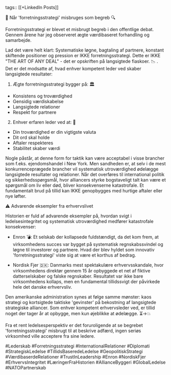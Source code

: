 tags:: [[+LinkedIn Posts]]

📌 Når 'forretningsstrategi' misbruges som begreb 🔍

Forretningsstrategi er blevet et misbrugt begreb i den offentlige debat. Gennem årene har jeg observeret ægte værdibaseret forhandling og samarbejde.

Lad det være helt klart: Systematiske løgne, bagtaling af partnere, konstant skiftende positioner og pression er IKKE forretningsstrategi. Dette er IKKE "THE ART OF ANY DEAL" - det er opskriften på langsigtede fiaskoer. 📉 . Det er det modsatte af, hvad enhver kompetent leder ved skaber langsigtede resultater:

1. Ægte forretningsstrategi bygger på: 🏛️
- Konsistens og troværdighed
- Gensidig værdiskabelse
- Langsigtede relationer
- Respekt for partnere

2. Enhver erfaren leder ved at: 💼
- Din troværdighed er din vigtigste valuta
- Dit ord skal holde
- Aftaler respekteres
- Stabilitet skaber værdi

Nogle påstår, at denne form for taktik kan være acceptabel i visse brancher som f.eks. ejendomshandel i New York. Men sandheden er, at selv i de mest konkurrenceprægede brancher vil systematisk utroværdighed ødelægge langsigtede resultater og relationer. 
Når det overføres til international politik og sikkerhedsspørgsmål, hvor alliancers styrke bogstaveligt talt kan være et spørgsmål om liv eller død, bliver konsekvenserne katastrofale. Et fundamentalt brud på tillid kan IKKE genopbygges med hurtige aftaler eller nye løfter.

⚠️ Advarende eksempler fra erhvervslivet

Historien er fuld af advarende eksempler på, hvordan svigt i ledelsesintegritet og systematisk utroværdighed medfører katastrofale konsekvenser:

- Enron 💣: Et selskab der kollapsede fuldstændigt, da det kom frem, at virksomhedens succes var bygget på systematisk regnskabssvindel og løgne til investorer og partnere. Hvad der blev hyldet som innovativ 'forretningsstrategi' viste sig at være et korthus af bedrag.

- Nordisk Fjer 🇩🇰: Danmarks mest spektakulære erhvervsskandale, hvor virksomhedens direktør gennem 15 år opbyggede et net af fiktive datterselskaber og falske regnskaber. Resultatet var ikke bare virksomhedens kollaps, men en fundamental tillidssvigt der påvirkede hele det danske erhvervsliv.

Den amerikanske administration synes at følge samme mønster: kaos strategi og kortsigtede taktiske 'gevinster' på bekostning af langsigtede strategiske alliancer. Som enhver kompetent erhvervsleder ved, er tillid noget der tager år at opbygge, men kun øjeblikke at ødelægge. ⏳→💥

Fra et rent ledelsesperspektiv er det foruroligende at se begrebet 'forretningsstrategi' misbrugt til at beskrive adfærd, ingen seriøs virksomhed ville acceptere fra sine ledere.

#Lederskab #Forretningsstrategi #InternationalRelationer #Diplomati #StrategiskLedelse #TillidsBaseredeLedelse #GeopolitiskStrategi #VærdibaserdeRelationer #TrustInLeadership #Enron #NordiskFjer #ErhvervsIntegritet #LæringerFraHistorien #AllianceByggeri #GlobalLedelse #NATOPartnerskab